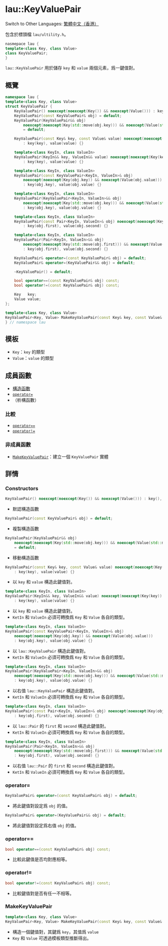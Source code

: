 # lau::KeyValuePair

Switch to Other Languages: [繁體中文（香港）](KeyValuePair_zh.md)

包含於標頭檔 `lau/ultility.h`。

```c++
nasmepace lau {
template<class Key, class Value>
class KeyValuePair;
}
```

`lau::KeyValuePair` 用於儲存 `key` 和 `value` 兩個元素，爲一鍵值對。

## 概覽
```c++
namespace lau {
template<class Key, class Value>
struct KeyValuePair {
    KeyValuePair() noexcept(noexcept(Key()) && noexcept(Value())) : key(), value() {}
    KeyValuePair(const KeyValuePair& obj) = default;
    KeyValuePair(KeyValuePair&& obj)
        noexcept(noexcept(Key(std::move(obj.key))) && noexcept(Value(std::move(obj.value))))
        = default;

    KeyValuePair(const Key& key, const Value& value) noexcept(noexcept(Key(key)) && noexcept(Value(value)))
        : key(key), value(value) {}

    template<class KeyIn, class ValueIn>
    KeyValuePair(KeyIn&& key, ValueIn&& value) noexcept(noexcept(Key(key)) && noexcept(Value(value)))
        : key(key), value(value) {}

    template<class KeyIn, class ValueIn>
    KeyValuePair(const KeyValuePair<KeyIn, ValueIn>& obj)
        noexcept(noexcept(Key(obj.key)) && noexcept(Value(obj.value)))
        : key(obj.key), value(obj.value) {}

    template<class KeyIn, class ValueIn>
    KeyValuePair(KeyValuePair<KeyIn, ValueIn>&& obj)
        noexcept(noexcept(Key(std::move(obj.key))) && noexcept(Value(std::move(obj.value))))
        : key(obj.key), value(obj.value) {}

    template<class KeyIn, class ValueIn>
    KeyValuePair(const Pair<KeyIn, ValueIn>& obj) noexcept(noexcept(Key(obj.first)) && noexcept(Value(obj.second)))
        : key(obj.first), value(obj.second) {}

    template<class KeyIn, class ValueIn>
    KeyValuePair(Pair<KeyIn, ValueIn>&& obj)
        noexcept(noexcept(Key(std::move(obj.first))) && noexcept(Value(std::move(obj.second))))
        : key(obj.first), value(obj.second) {}

    KeyValuePair& operator=(const KeyValuePair& obj) = default;
    KeyValuePair& operator=(KeyValuePair&& obj) = default;

    ~KeyValuePair() = default;

    bool operator==(const KeyValuePair& obj) const;
    bool operator!=(const KeyValuePair& obj) const;

    Key   key;
    Value value;
};

template<class Key, class Value>
KeyValuePair<Key, Value> MakeKeyValuePair(const Key& key, const Value& value);
} // namespace lau
```

## 模板
- `Key`：`key` 的類型
- `Value`：`value` 的類型

## 成員函數
- [構造函數](#Constructors)
- [`operator=`](#operator=)
- （析構函數）

### 比較
- [`operator==`](#operator==)
- [`operator!=`](#operator!=)

### 非成員函數
- [`MakeKeyValuePair`](#MakeKeyValuePair)：建立一個 `KeyValuePair` 實體

## 詳情
### <span id="Constructors">Constructors</span>
```c++
KeyValuePair() noexcept(noexcept(Key()) && noexcept(Value())) : key(), value() {}
```
- 默認構造函數

```c++
KeyValuePair(const KeyValuePair& obj) = default;
```
- 複製構造函數

```c++
KeyValuePair(KeyValuePair&& obj)
    noexcept(noexcept(Key(std::move(obj.key))) && noexcept(Value(std::move(obj.value))))
    = default;
```
- 移動構造函數

```c++
KeyValuePair(const Key& key, const Value& value) noexcept(noexcept(Key(key)) && noexcept(Value(value)))
    : key(key), value(value) {}
```
- 以 `key` 和 `value` 構造此鍵值對。

```c++
template<class KeyIn, class ValueIn>
KeyValuePair(KeyIn&& key, ValueIn&& value) noexcept(noexcept(Key(key)) && noexcept(Value(value)))
    : key(key), value(value) {}
```
- 以 `key` 和 `value` 構造此鍵值對。
- `KetIn` 和 `ValueIn` 必須可轉換爲 `Key` 和 `Value` 各自的類型。

```c++
template<class KeyIn, class ValueIn>
KeyValuePair(const KeyValuePair<KeyIn, ValueIn>& obj)
    noexcept(noexcept(Key(obj.key)) && noexcept(Value(obj.value)))
    : key(obj.key), value(obj.value) {}
```
- 以 `lau::KeyValuePair` 構造此鍵值對。
- `KetIn` 和 `ValueIn` 必須可轉換爲 `Key` 和 `Value` 各自的類型。

```c++
template<class KeyIn, class ValueIn>
KeyValuePair(KeyValuePair<KeyIn, ValueIn>&& obj)
    noexcept(noexcept(Key(std::move(obj.key))) && noexcept(Value(std::move(obj.value))))
    : key(obj.key), value(obj.value) {}
```
- 以右值 `lau::KeyValuePair` 構造此鍵值對。
- `KetIn` 和 `ValueIn` 必須可轉換爲 `Key` 和 `Value` 各自的類型。

```c++
template<class KeyIn, class ValueIn>
KeyValuePair(const Pair<KeyIn, ValueIn>& obj) noexcept(noexcept(Key(obj.first)) && noexcept(Value(obj.second)))
    : key(obj.first), value(obj.second) {}
```
- 以 `lau::Pair` 的 `first` 和 `second` 構造此鍵值對。
- `KetIn` 和 `ValueIn` 必須可轉換爲 `Key` 和 `Value` 各自的類型。

```c++
template<class KeyIn, class ValueIn>
KeyValuePair(Pair<KeyIn, ValueIn>&& obj)
    noexcept(noexcept(Key(std::move(obj.first))) && noexcept(Value(std::move(obj.second))))
    : key(obj.first), value(obj.second) {}
```
- 以右值 `lau::Pair` 的 `first` 和 `second` 構造此鍵值對。
- `KetIn` 和 `ValueIn` 必須可轉換爲 `Key` 和 `Value` 各自的類型。

### <span id="operator=">operator=</span>
```c++
KeyValuePair& operator=(const KeyValuePair& obj) = default;
```
- 將此鍵值對設定爲 `obj` 的值。

```c++
KeyValuePair& operator=(KeyValuePair&& obj) = default;
```
- 將此鍵值對設定爲右值 `obj` 的值。

### <span id="operator==">operator==</span>
```c++
bool operator==(const KeyValuePair& obj) const;
```
- 比較此鍵值是否均對應相等。

### <span id="operator!=">operator!=</span>
```c++
bool operator!=(const KeyValuePair& obj) const;
```
- 比較鍵值對是否有任一不相等。

### <span id="MakeKeyValuePair">MakeKeyValuePair</span>
```c++
template<class Key, class Value>
KeyValuePair<Key, Value> MakeKeyValuePair(const Key& key, const Value& value);
```
- 構造一個鍵值對，其鍵爲 `key`，其值爲 `value`
- `Key` 和 `Value` 可透過模板類型推斷得出。
